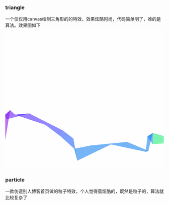### triangle
一个仅仅用canvas绘制三角形的的特效，效果炫酷时尚，代码简单明了，难的是算法。效果图如下
![Image text](https://raw.githubusercontent.com/skycolor/canvas-project/master/beautifulEffect/triangle/img/1.gif)

### particle
一款仿造别人博客首页做的粒子特效，个人觉得蛮炫酷的，既然是粒子的，算法就比较复杂了



